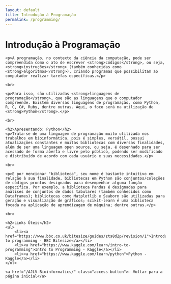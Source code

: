 ```yaml
---
layout: default
title: Introdução à Programação
permalink: /programming/
---
```

<div class="container page-content fade-in">
    <h1>Introdução à Programação</h1>
  
    <p>A programação, no contexto da ciência da computação, pode ser compreendida como o ato de escrever <strong>códigos</strong>, ou seja, <strong>instruções</strong> (também conhecidas como <strong>algoritmos</strong>), criando programas que possibilitam ao computador realizar tarefas específicas.</p> 
    
    <br>
    
    <p>Para isso, são utilizadas <strong>linguagens de programação</strong>, que são as linguagens que o computador compreende. Existem diversas linguagens de programação, como Python, R, C, C#, Ruby, dentre outras. Aqui, o foco será na utilização de <strong>Python</strong>.</p>

    <br>

    <h2>Apresentando: Python</h2>
    <p>Trata-se de uma linguagem de programação muito utilizada nos trabalhos em bioinformática, pois é simples, versátil, possui atualizações constantes e muitas bibliotecas com diversas finalidades, além de ser uma linguagem open source, ou seja, é desenhado para ser acessado de forma aberta e livre pelo público, podendo ser modificado e distribuído de acordo com cada usuário e suas necessidades.</p>

    <br>
    
    <p>E por mencionar "biblioteca", seu nome é bastante intuitivo em relação à sua finalidade, bibliotecas em Python são conjuntos/coleções de códigos prontos designados para desempenhar alguma função específica. Por exemplo, a biblioteca Pandas é designadas para análises de conjuntos de dados tabulares (também conhecidos como Dataframes); bibliotecas como Matplotlib e Seaborn são utilizadas para geração e visualização de gráficos; scikit-learn é uma biblioteca focada na aplicação de aprendizagem de máquina; dentre outras.</p>

    <br>
    
    <h2>Links Úteis</h2>
    <ul>
        <li><a href="https://www.bbc.co.uk/bitesize/guides/zts8d2p/revision/1">Introduction to programming - BBC Bitesize</a></li>
        <li><a href="https://www.kaggle.com/learn/intro-to-programming">Intro to Programming - Kaggle</a></li>
        <li><a href="https://www.kaggle.com/learn/python">Python - Kaggle</a></li>
    </ul>

    <a href="/AJLV-Bioinformatics/" class="access-button">← Voltar para a página inicial</a>
</div>
